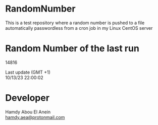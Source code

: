 # RandomNumber    
This is a test repository where a random number is pushed to a file automatically passwordless from a cron job in my Linux CentOS server    
# Random Number of the last run   
14816
      
Last update (GMT +1)    
10/13/23 22:00:02
# Developer    
Hamdy Abou El Anein   
hamdy.aea@protonmail.com
